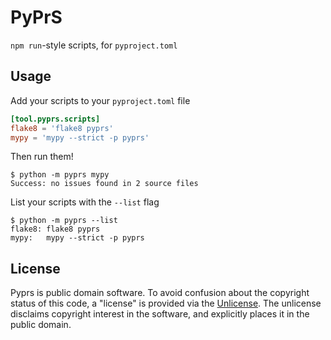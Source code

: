 # PyPrS

`npm run`-style scripts, for `pyproject.toml`

## Usage

Add your scripts to your `pyproject.toml` file

```toml
[tool.pyprs.scripts]
flake8 = 'flake8 pyprs'
mypy = 'mypy --strict -p pyprs'
```

Then run them!

```
$ python -m pyprs mypy
Success: no issues found in 2 source files
```

List your scripts with the `--list` flag

```
$ python -m pyprs --list
flake8:	flake8 pyprs
mypy:	mypy --strict -p pyprs
```

## License

Pyprs is public domain software. To avoid confusion about the copyright status of this code, a
"license" is provided via the [Unlicense](https://unlicense.org). The unlicense
disclaims copyright interest in the software, and explicitly places it in the public domain.
